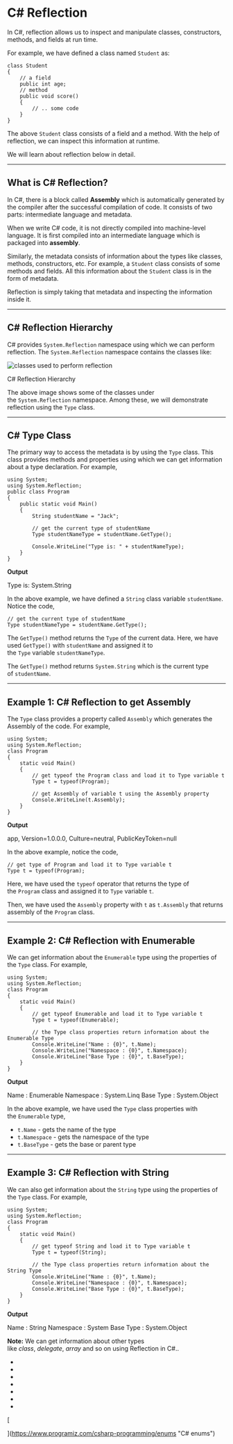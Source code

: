 # C# Reflection

In C#, reflection allows us to inspect and manipulate classes, constructors, methods, and fields at run time.

For example, we have defined a class named `Student` as:

```
class Student
{
    // a field 
    public int age;
    // method 
    public void score()
    {
        // .. some code
    }
}
```

The above `Student` class consists of a field and a method. With the help of reflection, we can inspect this information at runtime.

We will learn about reflection below in detail.

---

## What is C# Reflection?

In C#, there is a block called **Assembly** which is automatically generated by the compiler after the successful compilation of code. It consists of two parts: intermediate language and metadata.

When we write C# code, it is not directly compiled into machine-level language. It is first compiled into an intermediate language which is packaged into **assembly**.

Similarly, the metadata consists of information about the types like classes, methods, constructors, etc. For example, a `Student` class consists of some methods and fields. All this information about the `Student` class is in the form of metadata.

Reflection is simply taking that metadata and inspecting the information inside it.

---

## C# Reflection Hierarchy

C# provides `System.Reflection` namespace using which we can perform reflection. The `System.Reflection` namespace contains the classes like:

![classes used to perform reflection](https://www.programiz.com/sites/tutorial2program/files/csharp-reflection-hierarchy.png "reflection hierarchy in C#")

C# Reflection Hierarchy

The above image shows some of the classes under the `System.Reflection` namespace. Among these, we will demonstrate reflection using the `Type` class.

---

## C# Type Class

The primary way to access the metadata is by using the `Type` class. This class provides methods and properties using which we can get information about a type declaration. For example,

```
using System;
using System.Reflection;
public class Program
{
    public static void Main()
    {
        String studentName = "Jack";

        // get the current type of studentName
        Type studentNameType = studentName.GetType();

        Console.WriteLine("Type is: " + studentNameType);
    }
}
```

**Output**

Type is: System.String

In the above example, we have defined a `String` class variable `studentName`. Notice the code,

```
// get the current type of studentName
Type studentNameType = studentName.GetType();
```

The `GetType()` method returns the `Type` of the current data. Here, we have used `GetType()` with `studentName` and assigned it to the `Type` variable `studentNameType`.

The `GetType()` method returns `System.String` which is the current type of `studentName`.

---

## Example 1: C# Reflection to get Assembly

The `Type` class provides a property called `Assembly` which generates the Assembly of the code. For example,

```
using System;
using System.Reflection;
class Program
{
    static void Main()
    {
        // get typeof the Program class and load it to Type variable t     
        Type t = typeof(Program);

        // get Assembly of variable t using the Assembly property
        Console.WriteLine(t.Assembly);
    }
}
```

**Output**

app, Version=1.0.0.0, Culture=neutral, PublicKeyToken=null

In the above example, notice the code,

```
// get type of Program and load it to Type variable t     
Type t = typeof(Program);
```

Here, we have used the `typeof` operator that returns the type of the `Program` class and assigned it to `Type` variable `t`.

Then, we have used the `Assembly` property with `t` as `t.Assembly` that returns assembly of the `Program` class.

---

## Example 2: C# Reflection with Enumerable

We can get information about the `Enumerable` type using the properties of the `Type` class. For example,

```
using System;
using System.Reflection;
class Program
{
    static void Main()
    {
        // get typeof Enumerable and load it to Type variable t     
        Type t = typeof(Enumerable);

        // the Type class properties return information about the Enumerable Type 
        Console.WriteLine("Name : {0}", t.Name);
        Console.WriteLine("Namespace : {0}", t.Namespace);
        Console.WriteLine("Base Type : {0}", t.BaseType);
    }
}
```

**Output**

Name : Enumerable
Namespace : System.Linq
Base Type : System.Object

In the above example, we have used the `Type` class properties with the `Enumerable` type,

- `t.Name` - gets the name of the type
- `t.Namespace` - gets the namespace of the type
- `t.BaseType` - gets the base or parent type

---

## Example 3: C# Reflection with String

We can also get information about the `String` type using the properties of the `Type` class. For example,

```
using System;
using System.Reflection;
class Program
{
    static void Main()
    {
        // get typeof String and load it to Type variable t     
        Type t = typeof(String);

        // the Type class properties return information about the String Type 
        Console.WriteLine("Name : {0}", t.Name);
        Console.WriteLine("Namespace : {0}", t.Namespace);
        Console.WriteLine("Base Type : {0}", t.BaseType);
    }
}
```

**Output**

Name : String
Namespace : System
Base Type : System.Object

**Note:** We can get information about other types like _class_, _delegate_, _array_ and so on using Reflection in C#..

- [](https://www.programiz.com/csharp-programming/reflection#introduction)
- [](https://www.programiz.com/csharp-programming/reflection#what-is-reflection)
- [](https://www.programiz.com/csharp-programming/reflection#reflection-hierarchy)
- [](https://www.programiz.com/csharp-programming/reflection#type-class)
- [](https://www.programiz.com/csharp-programming/reflection#example-reflection-to-get-assembly)
- [](https://www.programiz.com/csharp-programming/reflection#example-reflection-with-enumerable)
- [](https://www.programiz.com/csharp-programming/reflection#example-reflection-with-string)

[

  


](https://www.programiz.com/csharp-programming/enums "C# enums")